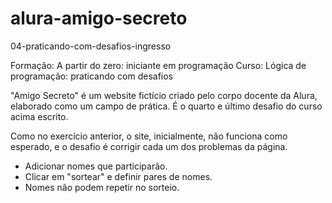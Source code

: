 # alura-amigo-secreto

04-praticando-com-desafios-ingresso

Formação: A partir do zero: iniciante em programação Curso: Lógica de programação: praticando com desafios

"Amigo Secreto" é um website fictício criado pelo corpo docente da Alura, elaborado como um campo de prática. É o quarto e último desafio do curso acima escrito.

Como no exercício anterior, o site, inicialmente, não funciona como esperado, e o desafio é corrigir cada um dos problemas da página.

- Adicionar nomes que participarão.
- Clicar em "sortear" e definir pares de nomes.
- Nomes não podem repetir no sorteio.